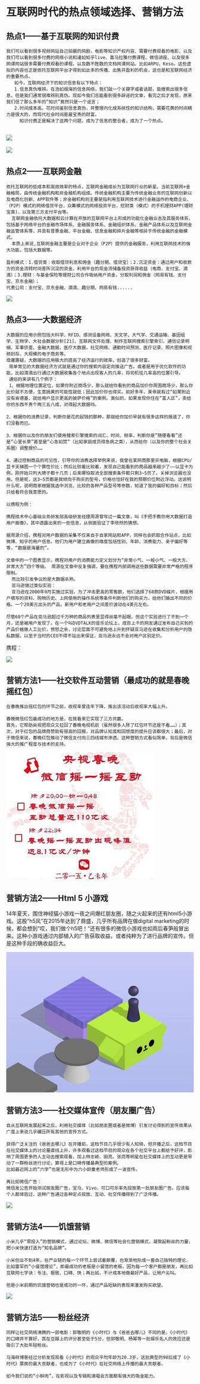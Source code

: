 # 互联网时代的热点领域选择、营销方法

## 热点1——基于互联网的知识付费
```
我们可以看到很多视频网站自己拍摄的网剧，电影等知识产权内容、需要付费观看的电影、以及我们可以看到很多付费的网络小说和诸如知乎live、喜马拉雅付费课程、微信讲座、以及很多网课网站很多需要付费观看的课程。以及数不胜数的文档网课网站，比如ARPU，Keso。这些虚拟的内容也正是依托互联网平台才得到如此多的传播、出售并盈利的机会，这也是和互联网经济的重要热点。
   如今，互联网经济下的知识信息有以下特点：
   1.信息真伪难辨。在浩如烟海的信息网络，我们就一个关键字或者话题，能搜索出很多信息，但是我们通常很难辨别真伪。现如今我们总能看到很多辟谣的文章，看完之后才发现，原来我们信了那么多年的“知识”竟然只是一个谣言；
   2.时间成本高。花时间鉴别信息真伪，并整理内化成系统性的知识结构，需要花费的时间精力是很大的，而现代社会时间是最宝贵的财富。
     知识付费正是解决了这两个问题，成为了信息的整合者，成为了一个热点。


```
 ![](https://timgsa.baidu.com/timg?image&quality=80&size=b9999_10000&sec=1545234497806&di=368fd66a3a024f78663db562b418d800&imgtype=0&src=http%3A%2F%2Fwww.hmunion.com%2FUploadFiles%2FFCK%2F2016-12%2F20161207LLNTJ008RD.jpg)

![](https://timgsa.baidu.com/timg?image&quality=80&size=b9999_10000&sec=1545829511&di=243ec0dab44ae17935f0dee62b3b8b75&imgtype=jpg&er=1&src=http%3A%2F%2Ffdfs.xmcdn.com%2Fgroup13%2FM03%2F03%2FE7%2FwKgDXlVRkYiyFGZMAAMGIOYdb9k738.jpg)　

## 热点2——互联网金融
```
依托互联网的低成本和高效效率的特点，互联网金融成长为互联网行业的新星。当前互联网+金融格局，由传统金融机构和非金融机构组成。传统金融机构主要为传统金融业务的互联网创新以及电商化创新、APP软件等；非金融机构则主要是指利用互联网技术进行金融运作的电商企业、（P2P）模式的网络借贷平台，众筹模式的网络投资平台，挖财类（模式）的手机理财APP(理财宝类)，以及第三方支付平台等。
  互联网金融依托大数据和云计算在开放的互联网平台上形成的功能化金融业态及其服务体系，包括基于网络平台的金融市场体系、金融服务体系、金融组织体系、金融产品体系以及互联网金融监管体系等，并具有普惠金融、平台金融、信息金融和碎片金融等相异于传统金融的金融模式。
  本质上来说,互联网金融主要是企业对于企业（P2P）提供的金融服务，利用互联网技术的强大功能，包括大数据等。

盈利模式：1.借贷类：收取借贷利息和佣金（趣分期、借贷宝）；2.沉淀资金：通过用户和收款方的资金流转时间差所沉淀的资金，利用平台的现金流储备投资获得收益（电商、支付宝、滴滴）；3.理财：与基金保险等理财公司合作吸纳用户资金，分取利润和佣金（网易有钱、支付宝、京东金融）；
代表公司：支付宝、京东金融、滴滴、趣分期、网易有钱......
```
![](https://upload-images.jianshu.io/upload_images/2974861-b6b6f43671aaa1b0.jpg?imageMogr2/auto-orient/strip%7CimageView2/2/w/480/format/webp)

## 热点3——大数据经济
```
大数据的应用示例包括大科学、RFID、感测设备网络、天文学、大气学、交通运输、基因组学、生物学、大社会数据分析[21]、互联网文件处理、制作互联网搜索引擎索引、通信记录明细、军事侦查、金融大数据，医疗大数据，社交网络、通勤时间预测、医疗记录、照片图像和视频封存、大规模的电子商务等。
毋庸置疑，大数据的应用极大的提高了经济运行的效率，创造了很多财富。
 简单常见的大数据经济方式就是通过你的搜索内容定向推送广告。或者是用于优化软件的功能，比如滴滴出行通过大数据收集各个地点出现客人的几率，将司机往几率高的位置引导。
 通俗的来讲有几个例子：
 1、根据地理位置定位，如果你附近商场少，那么就给你看到的商品加价你周围商场少，那么你比价就不方便，生意搞黄的可能性就低；因此加价你也得买。前好多年，美帝就有过“如果附近没有肯德基，就给用户显示更高的披萨价格”的案例。类似的，如果发现你住在“富人区”，卖给你的东西不贵个两三五八成，对得起大数据吗。

2、根据你的消费记录，判断你是花的起钱的那种，那就给你加价早就有很多这样的报道了，你们没看而已。

3、根据你以及你的朋友们使用搜索引擎搜索的词汇、时间、频率，判断你是“随便看看”还是“心里长草”甚至是“心急如焚”（比如家庭成员得急病之类），从而给你（以及你的整个社会关系圈）调整报价……

4、通过控制商品的可见性，引导你的消费选择举例来说，我曾在某网商那里买电脑，根据CPU/显卡天梯图一个个算性价比；然后比较着比较着，发现自己能看到的商品越来越少了——以显卡为例，刚开始只列大牌子都十几页；后来哪怕取消全部搜索条件都只剩3~5页了。关掉浏览器也没用。但是呢，这3~5页都是我倾向于购买的型号，价格也恰好在我的预期价位附近浮动。这说明什么呢，说明商家根据我选中浏览、比较的各种产品型号等参数，知道了我的偏好和目标；然后只给看符合我意愿的。

以携程为例：

携程技术中心基础业务研发部高级研发经理周源曾写过一篇文章，叫《手把手教你用大数据打造用户画像》，其中透露出来的一些信息，从侧面验证了李欣然的猜想。

据周源介绍，携程对用户数据的采集不仅来自于自家网站和APP，同样也会抓取合作站点，比如微博、知乎的用户信息。他们为用户建立画像的维度包括性别、年龄、消费能力、亲子偏好等等，“数据是海量的”。

文章中的一个图表显示，携程对用户的消费能力定义划分为“非常小气、一般小气、一般大方、非常大方”四个等级。 周源在文章中反复强调，要在携程内部调用这些数据需要非常严格的程序限制。
  而比较引发争议的是大数据杀熟。
  亚马逊做过类似实验：
  亚马逊在2000年9月实施过实验。为了冲击更高的零售额，他们选择了68款DVD碟片，根据用户填写的资料、购物历史、上网使用的操作系统等条件判断他们的购买力，给他们输出不同的价格。一个20美元出头的产品，新用户和老用户之间差价波动在4美元左右。

尽管68个产品在亚马逊超过千万种的商品列表里显得丝毫不起眼，但这个实验进行了不到一个月，还是被用户发现了。在一个叫DVDTALK的音乐论坛上，成百上千的网友通过发布自己买到的产品价格做人工比价，愤怒之余，讨论层面不可避免地上升到怀疑亚马逊在收集和分析用户的隐私数据，以至于当时的CEO不得不站出来保证，亚马逊永远不会对用户区别定价。
 ``` 
 携程：

![](https://pic4.zhimg.com/80/v2-6459459a980adc5957cd53a0ac312697_hd.jpg)

## 营销方法1——社交软件互动营销（最成功的就是春晚摇红包）
```
在春晚推出摇红包的环节之前，收视率曾连年下降，推出该活动后收视率大幅上升。

春晚微信红包最成功的地方是，在我看来它实现了三方共赢。
首先，它帮助央视把观众又拉回了春晚电视机前（虽然很多人除了红包环节还是不看……）；其次，对于红包的品牌商赞助有很高的回报，对品牌认知度和回想度的提升应该都很大；最后，对于微信来说，春晚红包推动了微信支付向三四线城市渗透。这种营销方式看似简单，背后是微信强大的推广程度与技术的支持。
```

![](images/chun.jpg)


## 营销方法2——Html 5 小游戏

14年夏天，围住神经猫小游戏一夜之间爆红朋友圈，随之火起来的还有html5小游戏。这股“h5风”在2015年达到了鼎盛，几乎所有品牌在做digital marketing的时候，都会想到“哎，我们做个h5吧！”还有很多的微信小游戏也如雨后春笋般冒出来。这种小游戏通过内部植入的广告获取收益，或者纯粹为了进行品牌的宣传。但是这种手段的确收益巨大。

![](images/tiao.jpg)

## 营销方法3——社交媒体宣传（朋友圈广告）
```
自从互联网发展起来之后，利用社交媒体（比如朋友圈或者是微博）引发讨论得到的宣传效果从广度上来说几乎碾压所有其他的宣传方式。

获得广泛关注的《爸爸去哪儿》在开播前，这档节目几乎很少有人知晓，但开播之后，这档节目在社交媒体上的讨论量直线上升，许多观看过这档节目的观众在各个社交平台上都给予好评，影响了周围更多的人主动去搜索观看，加上林志颖、田亮、张亮等明星在社交媒体上的互动更是带动了一群粉丝进行讨论，算得上是口碑传播最典型的案例。
比如最近网上的“六学”也是无形中为六小龄童老师形成了一波宣传。

再比如微信广告：
微信发公告开始测试朋友圈广告，宝马、Vivo、可口可乐率先投放第一批朋友圈广告。应该每个人都体验过，这种广告通过各种定点投放、互动、社交传播得到了广泛传播。
```
![](https://ss3.bdstatic.com/70cFv8Sh_Q1YnxGkpoWK1HF6hhy/it/u=1773916176,3523918669&fm=26&gp=0.jpg)

## 营销方法4——饥饿营销 
```
小米几乎“零投入”的营销模式，通过论坛、微博、微信等社会化营销模式，凝聚起粉丝的力量，把小米快速打造为“知名品牌”。

小米创业不到4年，在产业链的每一个环节上尝试着颠覆，也渐渐地形成一套自己独特的理论，比如雷军的“小餐馆理论”，即最成功的老板是小餐馆的老板，因为每一个客户都是朋友，再比如互联网七字诀：专注、极致、口碑、快；再比如，不计成本地做最好产品，让用户尖叫。

但是小米前期的饥饿营销也是成功的一环，通过产品短缺的表现来激发购买欲望。
```
![](https://ss0.bdstatic.com/70cFuHSh_Q1YnxGkpoWK1HF6hhy/it/u=1114537715,2922409139&fm=26&gp=0.jpg)

## 营销方法5——粉丝经济
```
同样让社交网络沸腾的一部电影：郭敬明的《小时代》与《爸爸去哪儿》不同的是，《小时代》的口碑并不算好，其在豆瓣上的评分甚至低于5分，但郭敬明、杨幂等一批娱乐名人的效应还是吸引了大批年轻粉丝。

马海祥博客经过分析发现观看《小时代》的观众平均年龄为20.3岁，这批典型的90后成了《小时代》票房的最大贡献者，也成为了《小时代》在社交网络上传播的最大贡献者。

如今我们说的“小鲜肉”，在影视以及专辑和演唱会方面都有强大的吸金能力。
